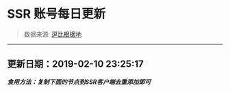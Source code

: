 # SSR 账号每日更新 
> 数据来源: [逗比根据地](https://doub.io/sszhfx/) 
----------------------------------------------
## 更新日期：2019-02-10 23:25:17 
***食用方法：复制下面的节点到SSR客户端去重添加即可***

 